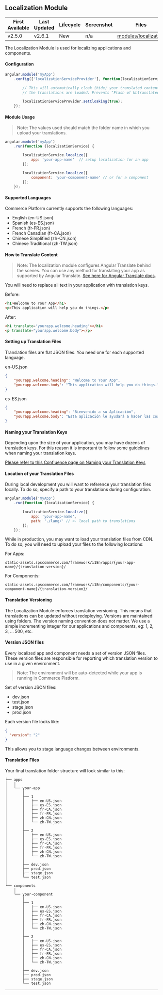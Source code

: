 ## Localization Module

| First Available 	| Last Updated  | Lifecycle     | Screenshot    | Files |
|-----------------	|----------     |----------     |-----------    |------ |
| v2.5.0 	        | v2.6.1        | New           | n/a           | [modules/localization][localizationModule] 	|

The Localization Module is used for localizing applications and components.

#### Configuration

```javascript
angular.module('myApp')
    .config(['localizationServiceProvider'], function(localizationServiceProvider) {
        
        // This will automatically cloak (hide) your translated content until 
        // the translations are loaded. Prevents "Flash of Untranslated Content".
        
        localizationServiceProvider.setCloaking(true);
    });
```

#### Module Usage
 
> Note: The values used should match the folder name in which you upload your translations.

```javascript
angular.module('myApp')
    .run(function (localizationService) {

        localizationService.localize({
            app: 'your-app-name'  // setup localization for an app
        });
                
        localizationService.localize({
            component: 'your-component-name' // or for a component
        });
    });
```

#### Supported Languages

Commerce Platform currently supports the following languages:

* English (en-US.json)
* Spanish (es-ES.json)
* French (fr-FR.json)
* French Canadian (fr-CA.json)
* Chinese Simplified (zh-CN.json)
* Chinese Traditional (zh-TW.json)

#### How to Translate Content

> Note: The localization module configures Angular Translate behind the scenes. You can use any method 
> for translating your app as supported by Angular Translate.  [See here for Angular Translate docs](https://angular-translate.github.io/docs/#/guide/05_using-translate-directive).

You will need to replace all text in your application with translation keys.

Before:
```html
<h1>Welcome to Your App</h1>
<p>This application will help you do things.</p>
```

After: 
```html
<h1 translate="yourapp.welcome.heading"></h1>
<p translate="yourapp.welcome.body"></p>
```

#### Setting up Translation Files

Translation files are flat JSON files.  You need one for each supported language.

en-US.json
```json
{
    "yourapp.welcome.heading": "Welcome to Your App",
    "yourapp.welcome.body": "This application will help you do things."
}
```

es-ES.json
```json
{
    "yourapp.welcome.heading": "Bienvenido a su Aplicación",
    "yourapp.welcome.body": "Esta aplicación le ayudará a hacer las cosas."
}
```

#### Naming your Translation Keys
 
Depending upon the size of your application, you may have dozens of translation keys. For this
reason it is important to follow some guidelines when naming your translation keys.

[Please refer to this Confluence page on Naming your Translation Keys](https://spscommerce.atlassian.net/wiki/display/FUL/Namespacing+the+keys+you+use+for+translation)


#### Location of your Translation Files

During local development you will want to reference your translation files locally. To do so, 
specify a path to your translations during configuration.

```javascript
angular.module('myApp')
    .run(function (localizationService) {
               
        localizationService.localize({
            app: 'your-app-name',
            path: './lang/' // <- local path to translations
        });
    });
```

While in production, you may want to load your translation files from CDN. To do so, you will
need to upload your files to the following locations:

For Apps:
```
static-assets.spscommerce.com/framework/i18n/apps/{your-app-name}/{translation-version}/
```

For Components:
```
static-assets.spscommerce.com/framework/i18n/components/{your-component-name}/{translation-version}/
```

#### Translation Versioning

The Localization Module enforces translation versioning. This means that translations can be 
updated without redeploying. Versions are maintained using folders. The version naming convention 
does not matter. We use a simple incrementing integer for our applications and components, 
eg: 1, 2, 3, ... 500, etc.

#### Version JSON files

Every localized app and component needs a set of version JSON files. These version files
are responsible for reporting which translation version to use in a given environment. 

> Note: The environment will be auto-detected while your app is running in Commerce Platform. 

Set of version JSON files:

* dev.json
* test.json
* stage.json
* prod.json

Each version file looks like:

```json
{
  "version": "2"
}
```

This allows you to stage language changes between environments.

#### Translation Files

Your final translation folder structure will look similar to this:

```
├── apps
│   │
│   └── your-app
│       │
│       ├── 1
│       │   ├── en-US.json
│       │   ├── es-ES.json
│       │   ├── fr-CA.json
│       │   ├── fr-FR.json
│       │   ├── zh-CN.json
│       │   └── zh-TW.json
│       │
│       ├── 2
│       │   ├── en-US.json
│       │   ├── es-ES.json
│       │   ├── fr-CA.json
│       │   ├── fr-FR.json
│       │   ├── zh-CN.json
│       │   └── zh-TW.json
│       │
│       ├── dev.json
│       ├── prod.json
│       ├── stage.json
│       └── test.json
│       
└── components
    │
    └── your-component
        │
        ├── 1
        │   ├── en-US.json
        │   ├── es-ES.json
        │   ├── fr-CA.json
        │   ├── fr-FR.json
        │   ├── zh-CN.json
        │   └── zh-TW.json
        │
        ├── 2
        │   ├── en-US.json
        │   ├── es-ES.json
        │   ├── fr-CA.json
        │   ├── fr-FR.json
        │   ├── zh-CN.json
        │   └── zh-TW.json
        │
        ├── dev.json
        ├── prod.json
        ├── stage.json
        └── test.json
```

---

[localizationModule]: https://github.com/SPSCommerce/webui-core/blob/master/core/modules/localization
